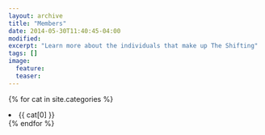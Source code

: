 ```yaml
---
layout: archive
title: "Members"
date: 2014-05-30T11:40:45-04:00
modified:
excerpt: "Learn more about the individuals that make up The Shifting"
tags: []
image:
  feature:
  teaser:
---
```


{% for cat in site.categories %}
    <li>{{ cat[0] }}</li>
{% endfor %}
